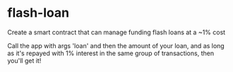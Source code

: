 # flash-loan

Create a smart contract that can manage funding flash loans at a ~1% cost

Call the app with args 'loan' and then the amount of your loan, and as long as it's repayed with 1% interest in the same group of transactions, then you'll get it!
